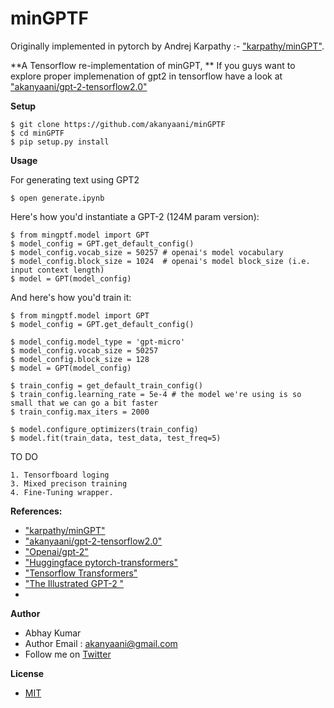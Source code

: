 # minGPTF

Originally implemented in pytorch by Andrej Karpathy :- ["karpathy/minGPT"](https://github.com/karpathy/minGPT). 


**A Tensorflow re-implementation of minGPT, **
If you guys want to explore proper implemenation of gpt2 in tensorflow have a look at ["akanyaani/gpt-2-tensorflow2.0"](https://github.com/akanyaani/gpt-2-tensorflow2.0)

**Setup**

```
$ git clone https://github.com/akanyaani/minGPTF
$ cd minGPTF
$ pip setup.py install
```

**Usage**

For generating text using GPT2
```
$ open generate.ipynb
```

Here's how you'd instantiate a GPT-2 (124M param version):

```
$ from mingptf.model import GPT
$ model_config = GPT.get_default_config()
$ model_config.vocab_size = 50257 # openai's model vocabulary
$ model_config.block_size = 1024  # openai's model block_size (i.e. input context length)
$ model = GPT(model_config)
```

And here's how you'd train it:
```
$ from mingptf.model import GPT
$ model_config = GPT.get_default_config()

$ model_config.model_type = 'gpt-micro'
$ model_config.vocab_size = 50257
$ model_config.block_size = 128
$ model = GPT(model_config)

$ train_config = get_default_train_config()
$ train_config.learning_rate = 5e-4 # the model we're using is so small that we can go a bit faster
$ train_config.max_iters = 2000

$ model.configure_optimizers(train_config)
$ model.fit(train_data, test_data, test_freq=5)
```

TO DO
```
1. Tensorfboard loging
3. Mixed precison training
4. Fine-Tuning wrapper.
```

**References:**

* ["karpathy/minGPT"](https://github.com/karpathy/minGPT)
* ["akanyaani/gpt-2-tensorflow2.0"](https://github.com/akanyaani/gpt-2-tensorflow2.0)
* ["Openai/gpt-2"](https://github.com/openai/gpt-2)
* ["Huggingface pytorch-transformers"](https://github.com/huggingface/pytorch-transformers)
* ["Tensorflow Transformers"](https://www.tensorflow.org/beta/tutorials/text/transformer)
* ["The Illustrated GPT-2 "](https://jalammar.github.io/illustrated-gpt2/)
* 
**Author**

* Abhay Kumar
* Author Email : akanyaani@gmail.com
* Follow me on [Twitter](https://twitter.com/akanyaani)

**License**

* [MIT](https://github.com/akanyaani/gpt-2-tensorflow2.0/blob/master/LICENSE)
